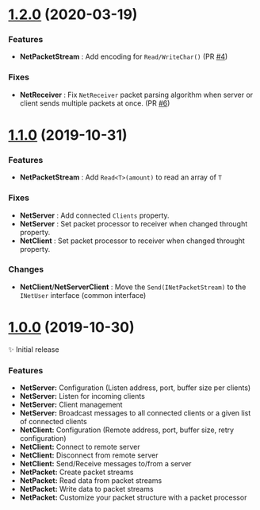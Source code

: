 ﻿# [1.2.0](https://github.com/Eastrall/Sylver.Network/releases/tag/v1.1) (2020-03-19)

### Features

- **NetPacketStream** : Add encoding for `Read/WriteChar()` (PR [#4](https://github.com/Eastrall/Sylver.Network/pull/4))

### Fixes

- **NetReceiver** : Fix `NetReceiver` packet parsing algorithm when server or client sends multiple packets at once. (PR [#6](https://github.com/Eastrall/Sylver.Network/pull/6))

# [1.1.0](https://github.com/Eastrall/Sylver.Network/releases/tag/v1.1) (2019-10-31)

### Features

- **NetPacketStream** : Add `Read<T>(amount)` to read an array of `T`

### Fixes

- **NetServer** : Add connected `Clients` property.
- **NetServer** : Set packet processor to receiver when changed throught property.
- **NetClient** : Set packet processor to receiver when changed throught property.

### Changes

- **NetClient**/**NetServerClient** : Move the `Send(INetPacketStream)` to the `INetUser` interface (common interface)

# [1.0.0](https://github.com/Eastrall/Sylver.Network/releases/tag/v1.0) (2019-10-30)

✨ Initial release

### Features

- **NetServer:** Configuration (Listen address, port, buffer size per clients)
- **NetServer:** Listen for incoming clients
- **NetServer:** Client management
- **NetServer:** Broadcast messages to all connected clients or a given list of connected clients
- **NetClient:** Configuration (Remote address, port, buffer size, retry configuration)
- **NetClient:** Connect to remote server
- **NetClient:** Disconnect from remote server
- **NetClient:** Send/Receive messages to/from a server
- **NetPacket:** Create packet streams
- **NetPacket:** Read data from packet streams
- **NetPacket:** Write data to packet streams
- **NetPacket:** Customize your packet structure with a packet processor
